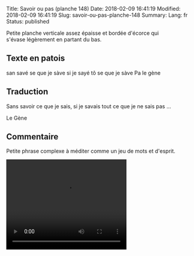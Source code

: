 Title: Savoir ou pas (planche 148)
Date: 2018-02-09 16:41:19
Modified: 2018-02-09 16:41:19
Slug: savoir-ou-pas-planche-148
Summary: 
Lang: fr
Status: published


<figure class="image-block" style="float: right;">
  <img alt="" src="{static}/images/planche_148-2.png">
  <figcaption style="max-width: 264px"></figcaption>
</figure>

Petite planche verticale assez épaisse et bordée d'écorce qui s'évase légèrement en partant du bas.

## Texte en patois
san savé se que je sàve si je sayé tô se que je sàve Pa 				le gène

## Traduction
Sans savoir ce que je sais, si je savais tout ce que je ne sais pas ...

Le Gène

## Commentaire
Petite phrase complexe à méditer comme un jeu de mots et d'esprit.

<video width="320" height="240" controls>
  <source src="https://d1njpgd0ygatdn.cloudfront.net/video_148.mp4" type="video/mp4">
</video>
